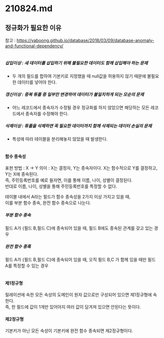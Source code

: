 # 210824.md
## 정규화가 필요한 이유
참고 : https://yaboong.github.io/database/2018/03/09/database-anomaly-and-functional-dependency/ </br></br>
##### 삽입이상 : 새 데이터를 삽입하기 위해 불필요한 데이터도 함께 삽입해야 하는 문제
- 두 개의 필드를 합하여 기본키로 지정했을 때 null값을 허용하지 않기 때문에 불필요한 데이터를 넣어야 한다.

##### 갱신이상 : 중복 튜플 중 일부만 변경하여 데이터가 불일치하게 되는 모순의 문제
- 어느 레코드에서 종속자가 수정될 경우 정규화를 하지 않았으면 해당하는 모든 레코드에서 종속자를 수정해야 한다.

##### 삭제이상 : 튜플을 삭제하면 꼭 필요한 데이터까지 함께 삭제되는 데이터 손실의 문제
- 특성에 따라 테이블을 분리해놓지 않았을 때 발생한다.</br></br>

#### 함수 종속성
표현 방법 : X -> Y
의미 : X는 결정자, Y는 종속자이다. X는 함수적으로 Y를 결정하고, Y는 X에 종속된다.</br>
즉, 주민등록번호를 예로 들자면, 이를 통해 이름, 나이, 성별이 결정된다.</br>
반대로 이름, 나이, 성별을 통해 주민등록번호를 특정할 수 없다.</br>

테이블 내에서 A라는 필드가 함수 종속성을 2가지 이상 가지고 있을 때,</br>
이를 부분 함수 종속, 완전 함수 종속으로 나눈다.</br>

##### 부분 함수 종속
필드 A가 {필드 B,필드 C}에 종속되어 있을 때, 필드 B에도 종속된 관계를 갖고 있는 경우</br>

##### 완전 함수 종혹
필드 A가 {필드 B,필드 C}에 종속되어 있을 때, 오직 필드 B,C 가 함께 있을 때만 필드 A를 특정할 수 있는 경우</br></br>

#### 제1정규형
릴레이션에 속한 모든 속성의 도메인이 원자 값으로만 구성되어 있으면 제1정규형에 속한다.</br>
즉, 한 필드에 값이 1개만 있어야지 여러 값이 담겨져 있으면 안된다는 뜻이다.</br>

#### 제2정규형
기본키가 아닌 모든 속성이 기본키에 완전 함수 종속되면 제2정규형이다.</br>






